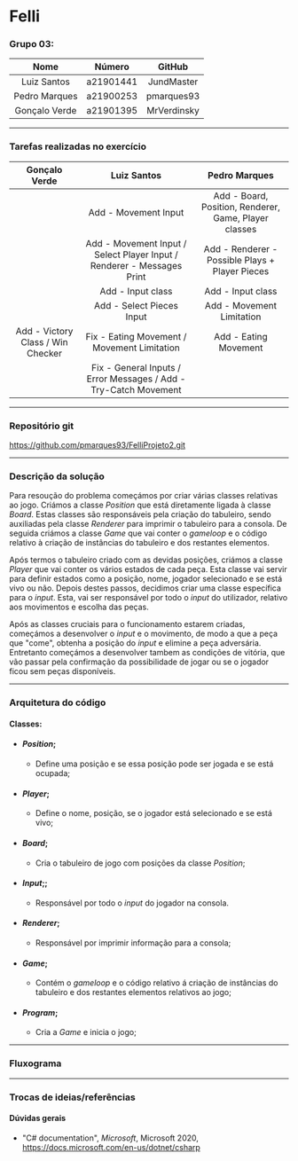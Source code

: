 # Felli

### Grupo 03: 
|Nome|Número|GitHub|
|:-:|:-:|:-:|
|Luiz Santos|a21901441|JundMaster|
|Pedro Marques|a21900253|pmarques93|
|Gonçalo Verde|a21901395|MrVerdinsky|

---
### Tarefas realizadas no exercício

|Gonçalo Verde|Luiz Santos|Pedro Marques|
|:-:|:-:|:-:|
||Add - Movement Input|Add - Board, Position, Renderer, Game, Player classes|
||Add - Movement Input / Select Player Input / Renderer - Messages Print|Add - Renderer - Possible Plays + Player Pieces|
||Add - Input class| Add - Input class|
||Add - Select Pieces Input|Add - Movement Limitation|
|Add - Victory Class / Win Checker|Fix - Eating Movement / Movement Limitation|Add - Eating Movement|
||Fix - General Inputs / Error Messages / Add - Try-Catch Movement||

---
### Repositório git
https://github.com/pmarques93/FelliProjeto2.git

---
### Descrição da solução
Para resoução do problema começámos por criar várias classes relativas ao jogo. Criámos a classe _Position_ que está diretamente ligada à classe _Board_. Estas classes são responsáveis pela criação do tabuleiro, sendo auxiliadas pela classe _Renderer_ para imprimir o tabuleiro para a consola. De seguida criámos a classe _Game_ que vai conter o _gameloop_ e o código relativo à criação de instâncias do tabuleiro e dos restantes elementos.

Após termos o tabuleiro criado com as devidas posições, criámos a classe _Player_ que vai conter os vários estados de cada peça. Esta classe vai servir para definir estados como a posição, nome, jogador selecionado e se está vivo ou não. Depois destes passos, decidimos criar uma classe específica para o _input_. Esta, vai ser responsável por todo o _input_ do utilizador, relativo aos movimentos e escolha das peças.

Após as classes cruciais para o funcionamento estarem criadas, começámos a desenvolver o _input_ e o movimento, de modo a que a peça que "come", obtenha a posição do _input_ e elimine a peça adversária. Entretanto começámos a desenvolver tambem as condições de vitória, que vão passar pela confirmação da possibilidade de jogar ou se o jogador ficou sem peças disponíveis.

---
### Arquitetura do código 
#### Classes: 
- #### _Position_;
  - Define uma posição e se essa posição pode ser jogada e se está ocupada;

- #### _Player_;
  - Define o nome, posição, se o jogador está selecionado e se está vivo;

- #### _Board_;
  - Cria o tabuleiro de jogo com posições da classe _Position_;
  
- #### _Input_;;
  - Responsável por todo o _input_ do jogador na consola.
  
- #### _Renderer_;
  - Responsável por imprimir informação para a consola;
  
- #### _Game_;
  - Contém o _gameloop_ e o código relativo á criação de instâncias do tabuleiro e dos restantes elementos relativos ao jogo;
  
- #### _Program_;
  - Cria a _Game_ e inicia o jogo;
---
### Fluxograma

---
### Trocas de ideias/referências
#### Dúvidas gerais
- "C# documentation", _Microsoft_, Microsoft 2020,
https://docs.microsoft.com/en-us/dotnet/csharp
